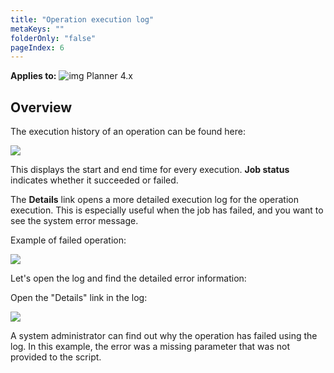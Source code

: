 ```yaml
---
title: "Operation execution log"
metaKeys: ""
folderOnly: "false"
pageIndex: 6
---
```


 **Applies to:** ![img](https://profitbasedocs.blob.core.windows.net/icons/yes-icon.png) Planner 4.x
 
## Overview

The execution history of an operation can be found here:

![](https://profitbasedocs.blob.core.windows.net/plannerimages/OpenLog.png)

This displays the start and end time for every execution.
**Job status** indicates whether it succeeded or failed.

The **Details** link opens a more detailed execution log for the operation execution.
This is especially useful when the job has failed, and you want to see the system error message.

Example of failed operation:

![](https://profitbasedocs.blob.core.windows.net/plannerimages/OperationError1.png)

Let's open the log and find the detailed error information:

Open the "Details" link in the log:

![](https://profitbasedocs.blob.core.windows.net/plannerimages/OperationError2.png)

A system administrator can find out why the operation has failed using the log.
In this example, the error was a missing parameter that was not provided to the script.
